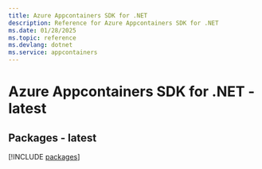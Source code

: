 ```yaml
---
title: Azure Appcontainers SDK for .NET
description: Reference for Azure Appcontainers SDK for .NET
ms.date: 01/28/2025
ms.topic: reference
ms.devlang: dotnet
ms.service: appcontainers
---
```

# Azure Appcontainers SDK for .NET - latest
## Packages - latest
[!INCLUDE [packages](appcontainers-index.md)]